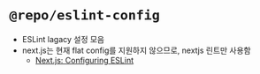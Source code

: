 # `@repo/eslint-config`

- ESLint lagacy 설정 모음
- next.js는 현재 flat config를 지원하지 않으므로, nextjs 린트만 사용함
  - [Next.js: Configuring ESLint](https://nextjs.org/docs/app/building-your-application/configuring/eslint)
